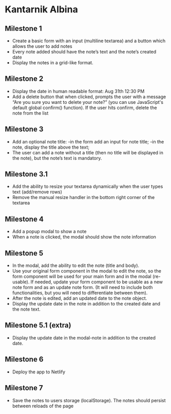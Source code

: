 # Kantarnik Albina

## Milestone 1
* Create a basic form with an input (multiline textarea) and a button which allows the user to add notes
* Every note added should have the note’s text and the note’s created date
* Display the notes in a grid-like format.

## Milestone 2
* Display the date in human readable format: Aug 31th 12:30 PM
* Add a delete button that when clicked,  prompts the user with a message “Are you sure you want to delete your note?” (you can use JavaScript's default global confirm() function). If the user hits confirm, delete the note from the list

## Milestone 3
* Add an optional note title: 
-in the form add an input for note title;
-in the note, display the title above the text;
* The user can add a note without a title (then no title will be displayed in the note), but the note’s text is mandatory.

## Milestone 3.1
* Add the ability to resize your textarea dynamically when the user types text (add/remove rows)
* Remove the manual resize handler in the bottom right corner of the textarea 

## Milestone 4
* Add a popup modal to show a note
* When a note is clicked, the modal should show the note information

## Milestone 5
* In the modal, add the ability to edit the note (title and body). 
* Use your original form component in the modal to edit the note, so the form component will be used for your main form and in the modal (re-usable). If needed, update your form component to be usable as a new note form and as an update note form. (It will need to include both functionalities, but you will need to differentiate between them).
* After the note is edited, add an updated date to the note object.
* Display the update date in the note in addition to the created date and the note text.

## Milestone 5.1 (extra)
* Display the update date in the modal-note in addition to the created date.

## Milestone 6
* Deploy the app to Netlify

## Milestone 7
* Save the notes to users storage (localStorage). The notes should persist between reloads of the page


